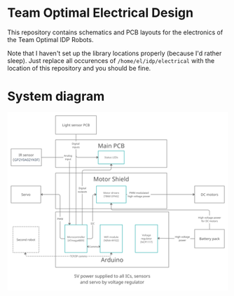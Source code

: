 # Team Optimal Electrical Design

This repository contains schematics and PCB layouts for the electronics of the
Team Optimal IDP Robots.

Note that I haven't set up the library locations properly (because I'd rather
sleep). Just replace all occurences of `/home/el/idp/electrical` with the
location of this repository and you should be fine.

# System diagram
![System_diagram](System_diagram.png)
